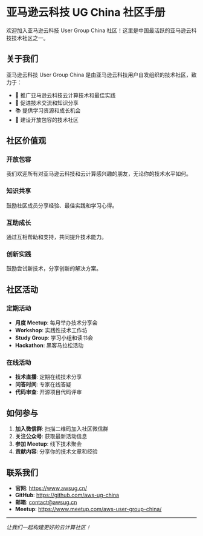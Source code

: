 # 亚马逊云科技 UG China 社区手册

欢迎加入亚马逊云科技 User Group China 社区！这里是中国最活跃的亚马逊云科技技术社区之一。

## 关于我们

亚马逊云科技 User Group China 是由亚马逊云科技用户自发组织的技术社区，致力于：

- 🚀 推广亚马逊云科技云计算技术和最佳实践
- 🤝 促进技术交流和知识分享
- 📚 提供学习资源和成长机会
- 🌟 建设开放包容的技术社区

## 社区价值观

### 开放包容
我们欢迎所有对亚马逊云科技和云计算感兴趣的朋友，无论你的技术水平如何。

### 知识共享
鼓励社区成员分享经验、最佳实践和学习心得。

### 互助成长
通过互相帮助和支持，共同提升技术能力。

### 创新实践
鼓励尝试新技术，分享创新的解决方案。

## 社区活动

### 定期活动
- **月度 Meetup**: 每月举办技术分享会
- **Workshop**: 实践性技术工作坊
- **Study Group**: 学习小组和读书会
- **Hackathon**: 黑客马拉松活动

### 在线活动
- **技术直播**: 定期在线技术分享
- **问答时间**: 专家在线答疑
- **代码审查**: 开源项目代码评审

## 如何参与

1. **加入微信群**: 扫描二维码加入社区微信群
2. **关注公众号**: 获取最新活动信息
3. **参加 Meetup**: 线下技术聚会
4. **贡献内容**: 分享你的技术文章和经验

## 联系我们

- **官网**: https://www.awsug.cn/
- **GitHub**: https://github.com/aws-ug-china
- **邮箱**: contact@awsug.cn
- **Meetup**: https://www.meetup.com/aws-user-group-china/

---

*让我们一起构建更好的云计算社区！*